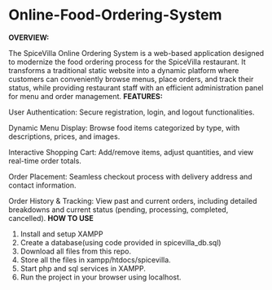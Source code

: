 # Online-Food-Ordering-System
**OVERVIEW:**

The SpiceVilla Online Ordering System is a web-based application designed to modernize the food ordering process for the SpiceVilla restaurant. It transforms a traditional static website into a dynamic platform where customers can conveniently browse menus, place orders, and track their status, while providing restaurant staff with an efficient administration panel for menu and order management.
**FEATURES:**

User Authentication: Secure registration, login, and logout functionalities.

Dynamic Menu Display: Browse food items categorized by type, with descriptions, prices, and images.

Interactive Shopping Cart: Add/remove items, adjust quantities, and view real-time order totals.

Order Placement: Seamless checkout process with delivery address and contact information.

Order History & Tracking: View past and current orders, including detailed breakdowns and current status (pending, processing, completed, cancelled).
**HOW TO USE**

1. Install and setup XAMPP 
2. Create a database(using code provided in spicevilla_db.sql)
3. Download all files from this repo.
4. Store all the files in xampp/htdocs/spicevilla.
5. Start php and sql services in XAMPP.
6. Run the project in your browser using localhost.
